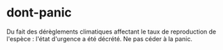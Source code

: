 # dont-panic
Du fait des dérèglements climatiques affectant le taux de reproduction de l'espèce : l'état d'urgence a été décrété. Ne pas céder à la panic.
